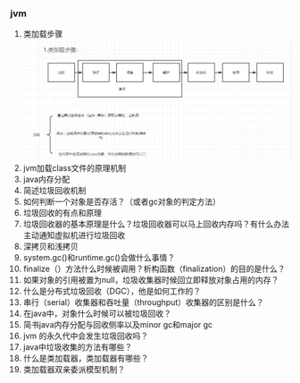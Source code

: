 ### jvm
1. 类加载步骤![](class-loadding.jpg)
2. jvm加载class文件的原理机制
3. java内存分配
4. 简述垃圾回收机制
5. 如何判断一个对象是否存活？（或者gc对象的判定方法）
6. 垃圾回收的有点和原理
7. 垃圾回收器的基本原理是什么？垃圾回收器可以马上回收内存吗？有什么办法主动通知虚拟机进行垃圾回收
8. 深拷贝和浅拷贝
9. system.gc()和runtime.gc()会做什么事情？
10. finalize（）方法什么时候被调用？析构函数（finalization）的目的是什么？
11. 如果对象的引用被置为null，垃圾收集器时候回立即释放对象占用的内存？
12. 什么是分布式垃圾回收（DGC），他是如何工作的？
13. 串行（serial）收集器和吞吐量（throughput）收集器的区别是什么？
14. 在java中，对象什么时候可以被垃圾回收？
15. 简书java内存分配与回收侧率以及minor gc和major gc
16. jvm 的永久代中会发生垃圾回收吗？
17. java中垃圾收集的方法有哪些？
18. 什么是类加载器，类加载器有哪些？
19. 类加载器双亲委派模型机制？